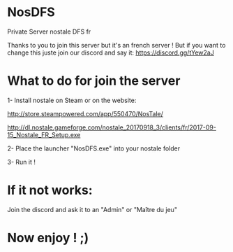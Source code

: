 # NosDFS
Private Server nostale DFS fr

Thanks to you to join this server but it's an french server !
But if you want to change this juste join our discord and say it:
https://discord.gg/tYew2aJ

# What to do for join the server
1- Install nostale on Steam or on the website:

http://store.steampowered.com/app/550470/NosTale/

http://dl.nostale.gameforge.com/nostale_20170918_3/clients/fr/2017-09-15_Nostale_FR_Setup.exe


2- Place the launcher "NosDFS.exe" into your nostale folder

3- Run it !



# If it not works:

Join the discord and ask it to an "Admin" or "Maître du jeu"




# Now enjoy ! ;)



